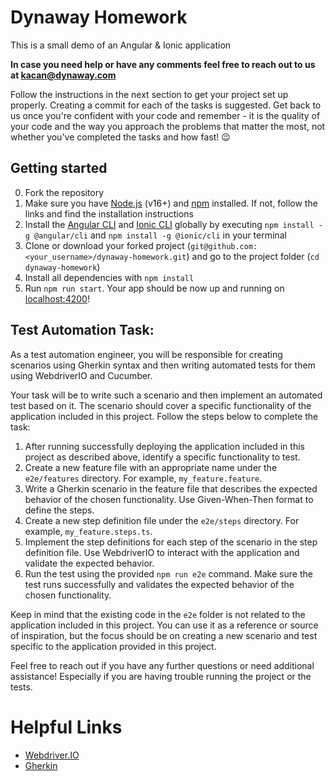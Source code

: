 # Dynaway Homework
This is a small demo of an Angular & Ionic application 

**In case you need help or have any comments feel free to reach out to us at kacan@dynaway.com**

Follow the instructions in the next section to get your project set up properly. 
Creating a commit for each of the tasks is suggested. 
Get back to us once you're confident with your code and remember - 
it is the quality of your code and the way you approach the problems that matter the most, not whether you've completed the tasks and how fast! 😉

## Getting started
0. Fork the repository
1. Make sure you have [Node.js](https://nodejs.org/en/) (v16+) and [npm](https://www.npmjs.com/) installed. If not, follow the links and find the installation instructions
2. Install the [Angular CLI](https://cli.angular.io/) and [Ionic CLI](https://ionicframework.com/docs/cli) globally by executing
   `npm install -g @angular/cli` and `npm install -g @ionic/cli` in your terminal
3. Clone or download your forked project (`git@github.com:<your_username>/dynaway-homework.git`) and go to the project folder (`cd dynaway-homework`)
4. Install all dependencies with `npm install`
5. Run `npm run start`. Your app should be now up and running on [localhost:4200](http://localhost:4200)!

## Test Automation Task:
As a test automation engineer, you will be responsible for creating scenarios using Gherkin syntax and then writing automated tests for them 
using WebdriverIO and Cucumber. 

Your task will be to write such a scenario and then implement an automated test based on it.
The scenario should cover a specific functionality of the application included in this project. 
Follow the steps below to complete the task:

1. After running successfully deploying the application included in this project as described above,
identify a specific functionality to test.
2. Create a new feature file with an appropriate name under the `e2e/features` directory. For example, `my_feature.feature`.
3. Write a Gherkin scenario in the feature file that describes the expected behavior of the chosen functionality. 
Use Given-When-Then format to define the steps.
4. Create a new step definition file under the `e2e/steps` directory. For example, `my_feature.steps.ts`.
5. Implement the step definitions for each step of the scenario in the step definition file. Use WebdriverIO to interact with the application and validate the expected behavior.
6. Run the test using the provided `npm run e2e` command. Make sure the test runs successfully and validates the expected behavior of the chosen functionality.

Keep in mind that the existing code in the `e2e` folder is not related to the application included in this project. 
You can use it as a reference or source of inspiration, but the focus should be on creating 
a new scenario and test specific to the application provided in this project.

Feel free to reach out if you have any further questions or need additional assistance! 
Especially if you are having trouble running the project or the tests.

# Helpful Links

- [Webdriver.IO](https://webdriver.io/)
- [Gherkin](https://cucumber.io/docs/gherkin/reference/)
